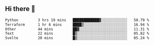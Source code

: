 ## Hi there 👋

<!--
**whirlun/whirlun** is a ✨ _special_ ✨ repository because its `README.md` (this file) appears on your GitHub profile.

Here are some ideas to get you started:

- 🔭 I’m currently working on ...
- 🌱 I’m currently learning ...
- 👯 I’m looking to collaborate on ...
- 🤔 I’m looking for help with ...
- 💬 Ask me about ...
- 📫 How to reach me: ...
- 😄 Pronouns: ...
- ⚡ Fun fact: ...
-->
<!--START_SECTION:waka-->

```txt
Python         3 hrs 19 mins   ████████████▓░░░░░░░░░░░░   50.79 %
Terraform      1 hr 6 mins     ████▒░░░░░░░░░░░░░░░░░░░░   16.94 %
Other          44 mins         ██▓░░░░░░░░░░░░░░░░░░░░░░   11.31 %
Text           22 mins         █▒░░░░░░░░░░░░░░░░░░░░░░░   05.82 %
Svelte         20 mins         █▒░░░░░░░░░░░░░░░░░░░░░░░   05.24 %
```

<!--END_SECTION:waka-->
